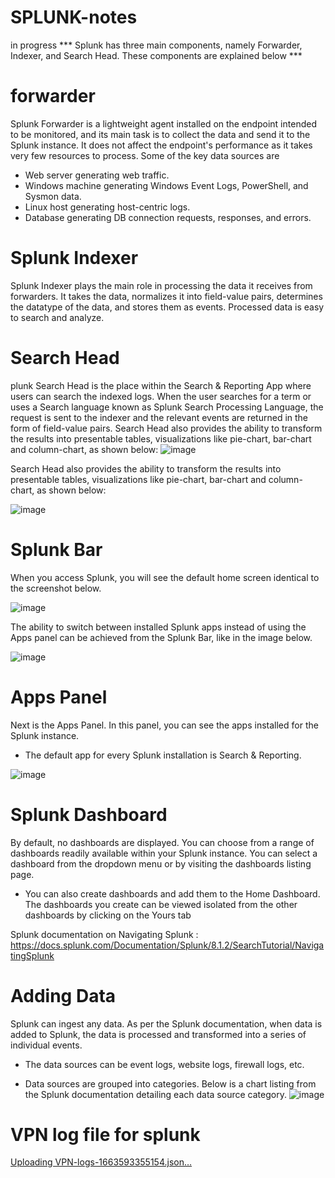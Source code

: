 # SPLUNK-notes
in progress
*** Splunk has three main components, namely Forwarder, Indexer, and Search Head. These components are explained below ***

# forwarder
  Splunk Forwarder is a lightweight agent installed on the endpoint intended to be monitored, and its main task is to collect the data and send it to the Splunk instance. It does not affect the endpoint's performance as it takes very few resources to process. Some of the key data sources are
- Web server generating web traffic.
- Windows machine generating Windows Event Logs, PowerShell, and Sysmon data.
- Linux host generating host-centric logs.
- Database generating DB connection requests, responses, and errors.

# Splunk Indexer
Splunk Indexer plays the main role in processing the data it receives from forwarders. It takes the data, normalizes it into field-value pairs, determines the datatype of the data, and stores them as events. Processed data is easy to search and analyze.

# Search Head
plunk Search Head is the place within the Search & Reporting App where users can search the indexed logs. When the user searches for a term or uses a Search language known as Splunk Search Processing Language, the request is sent to the indexer and the relevant events are returned in the form of field-value pairs.
 Search Head also provides the ability to transform the results into presentable tables, visualizations like pie-chart, bar-chart and column-chart, as shown below:
![image](https://github.com/CYBERMEDIC1/SPLUNK-notes/assets/125709529/daef8d2c-227e-4a1a-9722-eafc673b0c46)

Search Head also provides the ability to transform the results into presentable tables, visualizations like pie-chart, bar-chart and column-chart, as shown below:

![image](https://github.com/CYBERMEDIC1/SPLUNK-notes/assets/125709529/0543d022-9ef8-48d5-9975-8582ecf00db3)

# Splunk Bar

When you access Splunk, you will see the default home screen identical to the screenshot below.

![image](https://github.com/CYBERMEDIC1/SPLUNK-notes/assets/125709529/4b5dd69b-2937-4c9a-a1e2-5eedfad545c3)

The ability to switch between installed Splunk apps instead of using the Apps panel can be achieved from the Splunk Bar, like in the image below.

![image](https://github.com/CYBERMEDIC1/SPLUNK-notes/assets/125709529/a38e126a-5875-42d9-8ad5-b084261c1a6b)


# Apps Panel

Next is the Apps Panel.  In this panel, you can see the apps installed for the Splunk instance. 

- The default app for every Splunk installation is Search & Reporting. 

![image](https://github.com/CYBERMEDIC1/SPLUNK-notes/assets/125709529/7e137ace-9a4e-47dd-9ed7-d17995f54271)



# Splunk Dashboard
By default, no dashboards are displayed. You can choose from a range of dashboards readily available within your Splunk instance. You can select a dashboard from the dropdown menu or by visiting the dashboards listing page.
- You can also create dashboards and add them to the Home Dashboard. The dashboards you create can be viewed isolated from the other dashboards by clicking on the Yours tab

Splunk documentation on Navigating Splunk : https://docs.splunk.com/Documentation/Splunk/8.1.2/SearchTutorial/NavigatingSplunk

# Adding Data
Splunk can ingest any data. As per the Splunk documentation, when data is added to Splunk, the data is processed and transformed into a series of individual events. 

- The data sources can be event logs, website logs, firewall logs, etc.

- Data sources are grouped into categories. Below is a chart listing from the Splunk documentation detailing each data source category.
![image](https://github.com/CYBERMEDIC1/SPLUNK-notes/assets/125709529/3cdfab75-3614-4c37-9298-9cc35805330a)

# VPN log file for splunk
[Uploading VPN-logs-1663593355154.json…]()



